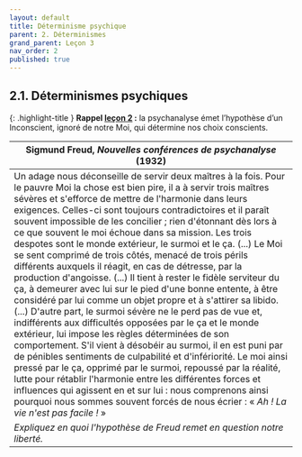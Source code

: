 ```yaml
---
layout: default
title: Déterminisme psychique
parent: 2. Déterminismes
grand_parent: Leçon 3
nav_order: 2
published: true
---
```

## 2.1. Déterminismes psychiques

{: .highlight-title }
**Rappel [leçon 2](../../docs/L2/L2-0-0.html) :** la psychanalyse émet l’hypothèse d’un Inconscient, ignoré de notre Moi, qui détermine nos choix conscients.

| Sigmund Freud, _Nouvelles conférences de psychanalyse_ (1932) |
| ------------------------------------------------------------ |
| Un adage nous déconseille de servir deux maîtres à la fois. Pour le pauvre Moi la chose est bien pire, il a à servir trois maîtres sévères et s'efforce de mettre de l'harmonie dans leurs exigences. Celles-ci sont toujours contradictoires et il paraît souvent impossible de les concilier ; rien d'étonnant dès lors à ce que souvent le moi échoue dans sa mission. Les trois despotes sont le monde extérieur, le surmoi et le ça. (...) Le Moi se sent comprimé de trois côtés, menacé de trois périls différents auxquels il réagit, en cas de détresse, par la production d'angoisse. (...) Il tient  à rester le fidèle serviteur du ça, à demeurer avec lui sur le pied d'une bonne entente, à être considéré par lui comme un objet propre et à s'attirer sa libido. (...) D'autre part, le surmoi sévère ne le perd pas de vue et, indifférents aux difficultés opposées par le ça et le monde extérieur, lui impose les règles déterminées de son comportement. S'il vient à désobéir au surmoi, il en est puni par de pénibles sentiments de culpabilité et d'infériorité. Le moi ainsi pressé par le ça, opprimé par le surmoi, repoussé par la réalité, lutte pour rétablir l'harmonie entre les différentes forces et influences qui agissent en et sur lui : nous comprenons ainsi pourquoi nous sommes souvent forcés de nous écrier : « *Ah ! La vie n'est pas facile !* » |
| *Expliquez en quoi l'hypothèse de Freud remet en question notre liberté.* |
